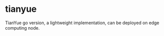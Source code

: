 # tianyue
TianYue go version,  a lightweight implementation, can be deployed on edge computing node.
